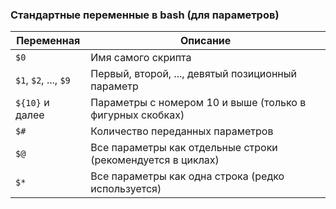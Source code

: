 ### Стандартные переменные в bash (для параметров)

| Переменная | Описание |
|-----------|--------|
| `$0` | Имя самого скрипта |
| `$1`, `$2`, ..., `$9` | Первый, второй, ..., девятый позиционный параметр |
| `${10}` и далее | Параметры с номером 10 и выше (только в фигурных скобках) |
| `$#` | Количество переданных параметров |
| `$@` | Все параметры как отдельные строки (рекомендуется в циклах) |
| `$*` | Все параметры как одна строка (редко используется) |
